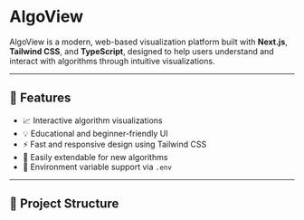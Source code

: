 # AlgoView

AlgoView is a modern, web-based visualization platform built with **Next.js**, **Tailwind CSS**, and **TypeScript**, designed to help users understand and interact with algorithms through intuitive visualizations.

---

## 🚀 Features

- 📈 Interactive algorithm visualizations
- 💡 Educational and beginner-friendly UI
- ⚡ Fast and responsive design using Tailwind CSS
- 🔧 Easily extendable for new algorithms
- 🔐 Environment variable support via `.env`

---

## 📁 Project Structure
